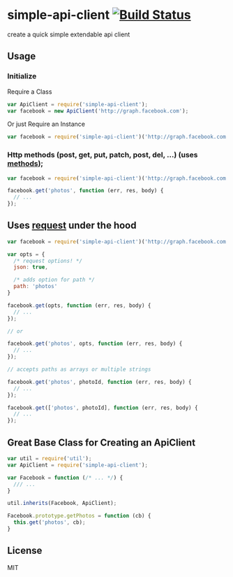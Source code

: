 simple-api-client [![Build Status](https://travis-ci.org/tjmehta/simple-api-client.svg?branch=master)](https://travis-ci.org/tjmehta/simple-api-client)
=================

create a quick simple extendable api client


## Usage

### Initialize

Require a Class

```js
var ApiClient = require('simple-api-client');
var facebook = new ApiClient('http://graph.facebook.com');
```

Or just Require an Instance

```js
var facebook = require('simple-api-client')('http://graph.facebook.com');
```

### Http methods (post, get, put, patch, post, del, ...) (uses [methods](https://github.com/visionmedia/node-methods));

```js
var facebook = require('simple-api-client')('http://graph.facebook.com'); // you can require the Class or instance directly.

facebook.get('photos', function (err, res, body) {
  // ...
});
```

## Uses [request](https://github.com/mikael/request) under the hood

```js
var facebook = require('simple-api-client')('http://graph.facebook.com'); // you can require the Class or instance directly.

var opts = {
  /* request options! */
  json: true,

  /* adds option for path */
  path: 'photos'
}

facebook.get(opts, function (err, res, body) {
  // ...
});

// or

facebook.get('photos', opts, function (err, res, body) {
  // ...
});

// accepts paths as arrays or multiple strings

facebook.get('photos', photoId, function (err, res, body) {
  // ...
});

facebook.get(['photos', photoId], function (err, res, body) {
  // ...
});

```



## Great Base Class for Creating an ApiClient

```js
var util = require('util');
var ApiClient = require('simple-api-client');

var Facebook = function (/* ... */) {
  /// ...
}

util.inherits(Facebook, ApiClient);

Facebook.prototype.getPhotos = function (cb) {
  this.get('photos', cb);
}
```

## License

MIT
